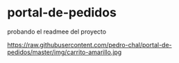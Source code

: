 # portal-de-pedidos


probando el readmee del proyecto


https://raw.githubusercontent.com/pedro-chal/portal-de-pedidos/master/img/carrito-amarillo.jpg
